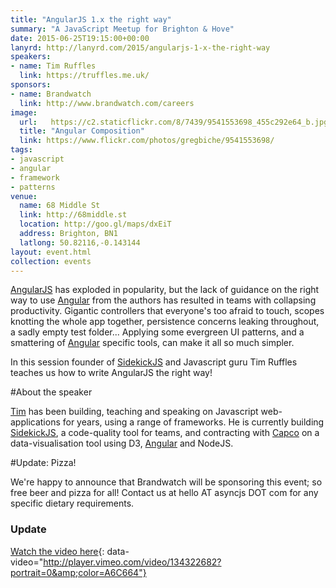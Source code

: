 ```yaml
---
title: "AngularJS 1.x the right way"
summary: "A JavaScript Meetup for Brighton & Hove"
date: 2015-06-25T19:15:00+00:00
lanyrd: http://lanyrd.com/2015/angularjs-1-x-the-right-way
speakers:
- name: Tim Ruffles
  link: https://truffles.me.uk/
sponsors:
- name: Brandwatch
  link: http://www.brandwatch.com/careers
image:
  url:   https://c2.staticflickr.com/8/7439/9541553698_455c292e64_b.jpg
  title: "Angular Composition"
  link: https://www.flickr.com/photos/gregbiche/9541553698/
tags:
- javascript
- angular
- framework
- patterns
venue:
  name: 68 Middle St
  link: http://68middle.st
  location: http://goo.gl/maps/dxEiT
  address: Brighton, BN1
  latlong: 50.82116,-0.143144
layout: event.html
collection: events
---
```

[AngularJS][angular] has exploded in popularity, but the lack of guidance on the right way to use [Angular][angular] from the authors has resulted in teams with collapsing productivity. Gigantic controllers that everyone's too afraid to touch, scopes knotting the whole app together, persistence concerns leaking throughout, a sadly empty test folder... Applying some evergreen UI patterns, and a smattering of [Angular][angular] specific tools, can make it all so much simpler.

In this session founder of [SidekickJS][sidekick] and Javascript guru Tim Ruffles teaches us how to write AngularJS the right way!

#About the speaker

[Tim][tim] has been building, teaching and speaking on Javascript web-applications for years, using a range of frameworks. He is currently building [SidekickJS][sidekick], a code-quality tool for teams, and contracting with [Capco][capco] on a data-visualisation tool using D3, [Angular][angular] and NodeJS.

#Update: Pizza!

We're happy to announce that Brandwatch will be sponsoring this event; so free beer and pizza for all! Contact us at hello AT asyncjs DOT com for any specific dietary requirements.

[angular]: https://angularjs.org/
[sidekick]: https://www.sidekickjs.com/
[capco]: http://www.capco.com/
[tim]: https://truffles.me.uk/

### Update

[Watch the video here](https://vimeo.com/134322682){: data-video="http://player.vimeo.com/video/134322682?portrait=0&amp;color=A6C664"}
